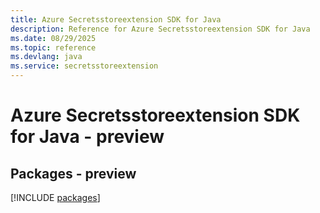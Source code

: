 ```yaml
---
title: Azure Secretsstoreextension SDK for Java
description: Reference for Azure Secretsstoreextension SDK for Java
ms.date: 08/29/2025
ms.topic: reference
ms.devlang: java
ms.service: secretsstoreextension
---
```

# Azure Secretsstoreextension SDK for Java - preview
## Packages - preview
[!INCLUDE [packages](secretsstoreextension-index.md)]